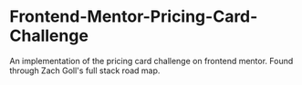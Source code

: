 # Frontend-Mentor-Pricing-Card-Challenge
An implementation of the pricing card challenge on frontend mentor. Found through Zach Goll's full stack road map.
